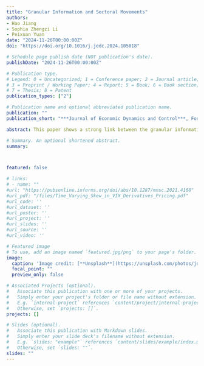 ```yaml
---
title: "Granular Information and Sectoral Movements"
authors:
- Hao Jiang
- Sophia Zhengzi Li
- Peixuan Yuan
date: "2024-11-26T00:00:00Z"
doi: "https://doi.org/10.1016/j.jedc.2024.105018"

# Schedule page publish date (NOT publication's date).
publishDate: "2024-11-26T00:00:00Z"

# Publication type.
# Legend: 0 = Uncategorized; 1 = Conference paper; 2 = Journal article;
# 3 = Preprint / Working Paper; 4 = Report; 5 = Book; 6 = Book section;
# 7 = Thesis; 8 = Patent
publication_types: ["2"]

# Publication name and optional abbreviated publication name.
publication: ""
publication_short: "***Journal of Economic Dynamics and Control***, Forthcoming"

abstract: This paper shows a strong link between the granular information contained in individual stock prices and sectoral movements. We find that a predictor aggregating the price movements of a broad cross section of individual stocks predicts intraday returns of sector ETF. When we further incorporate the information from structural models, the resulting information signal has even stronger return predictability. These results support theories of granular and network origins of aggregate shocks.

# Summary. An optional shortened abstract.
summary: 



featured: false

# links:
# - name: ""
#url: "https://pubsonline.informs.org/doi/abs/10.1287/mnsc.2021.4168"
#url_pdf: "/files/Time_Varying_Skew_in_VIX_Derivatives_Pricing.pdf"
#url_code: ''
#url_dataset: ''
#url_poster: ''
#url_project: ''
#url_slides: ''
#url_source: ''
#url_video: ''

# Featured image
# To use, add an image named `featured.jpg/png` to your page's folder. 
image:
  caption: 'Image credit: [**Unsplash**](https://unsplash.com/photos/jdD8gXaTZsc)'
  focal_point: ""
  preview_only: false

# Associated Projects (optional).
#   Associate this publication with one or more of your projects.
#   Simply enter your project's folder or file name without extension.
#   E.g. `internal-project` references `content/project/internal-project/index.md`.
#   Otherwise, set `projects: []`.
projects: []

# Slides (optional).
#   Associate this publication with Markdown slides.
#   Simply enter your slide deck's filename without extension.
#   E.g. `slides: "example"` references `content/slides/example/index.md`.
#   Otherwise, set `slides: ""`.
slides: ""
---
```

